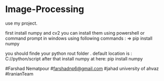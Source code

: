 # Image-Processing
use my project.


first install numpy and cv2
you can install them using powershell or command prompt in windows using following commands :
=> pip install numpy

you should finde your python rout folder .
default location is : C://python/script 
after that install numpy at here: 
pip install numpy

#Farshad Nematpour
#farshadnp6@gmail.com
#jahad university of ahvaz
#IranianTeam
